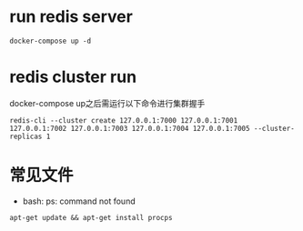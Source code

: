 # run redis server
```docker
docker-compose up -d
```

# redis cluster run 
docker-compose up之后需运行以下命令进行集群握手
```
redis-cli --cluster create 127.0.0.1:7000 127.0.0.1:7001 127.0.0.1:7002 127.0.0.1:7003 127.0.0.1:7004 127.0.0.1:7005 --cluster-replicas 1
```

# 常见文件
- bash: ps: command not found
```
apt-get update && apt-get install procps
```